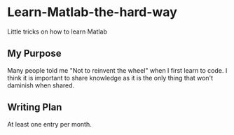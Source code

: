 Learn-Matlab-the-hard-way
=========================

Little tricks on how to learn Matlab

## My Purpose
Many people told me "Not to reinvent the wheel" when I first learn to code.
I think it is important to share knowledge as it is the only thing that won't daminish when shared.

## Writing Plan
At least one entry per month.
